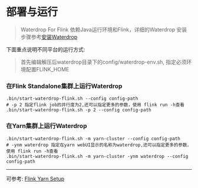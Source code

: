 # 部署与运行

> Waterdrop For Flink 依赖Java运行环境和Flink，详细的Waterdrop 安装步骤参考[安装Waterdrop](/zh-cn/v2/flink/installation)

下面重点说明不同平台的运行方式:

> 首先编辑解压后waterdrop目录下的config/waterdrop-env.sh, 指定必须环境配置FLINK_HOME

### 在Flink Standalone集群上运行Waterdrop

```
.bin/start-waterdrop-flink.sh --config config-path
# -p 2 指定flink job的并行度为2,还可以指定更多的参数，使用 flink run -h查看
.bin/start-waterdrop-flink.sh -p 2 --config config-path
```
### 在Yarn集群上运行Waterdrop
```
.bin/start-waterdrop-flink.sh -m yarn-cluster --config config-path
# -ynm waterdrop 指定在yarn webUI显示的名称为waterdrop,还可以指定更多的参数，使用 flink run -h查看
.bin/start-waterdrop-flink.sh -m yarn-cluster -ynm waterdrop --config config-path
```


---

可参考: [Flink Yarn Setup](https://ci.apache.org/projects/flink/flink-docs-release-1.9/zh/ops/deployment/yarn_setup.html)


